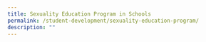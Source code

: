 ```yaml
---
title: Sexuality Education Program in Schools
permalink: /student-development/sexuality-education-program/
description: ""
---
```

